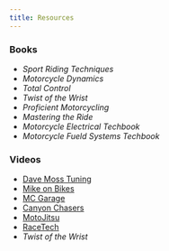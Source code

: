 ```yaml
---
title: Resources
---
```


### Books
- _Sport Riding Techniques_
- _Motorcycle Dynamics_
- _Total Control_
- _Twist of the Wrist_
- _Proficient Motorcycling_
- _Mastering the Ride_
- _Motorcycle Electrical Techbook_
- _Motorcycle Fueld Systems Techbook_

### Videos
- [Dave Moss Tuning](https://davemosstuning.com)
- [Mike on Bikes](https://www.youtube.com/channel/UC3s6-k8S8pX2JzeRzYS24UQ)
- [MC Garage](https://www.motorcyclistonline.com/tags/mc-garage-0/)
- [Canyon Chasers](https://www.youtube.com/user/canyonchaser)
- [MotoJitsu](https://www.motojitsu.com/)
- [RaceTech](https://www.youtube.com/user/racetechsuspension)
- _Twist of the Wrist_
